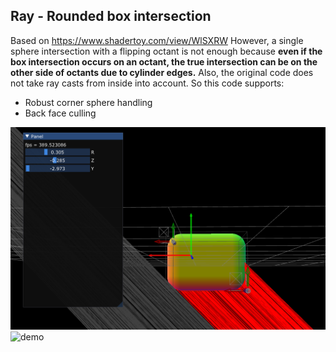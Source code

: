 ## Ray - Rounded box intersection

Based on https://www.shadertoy.com/view/WlSXRW 
However, a single sphere intersection with a flipping octant is not enough because **even if the box intersection occurs on an octant, the true intersection can be on the other side of octants due to cylinder edges.** Also, the original code does not take ray casts from inside into account. So this code supports: 

- Robust corner sphere handling
- Back face culling

![image](image.png)
![demo](demo.gif)

